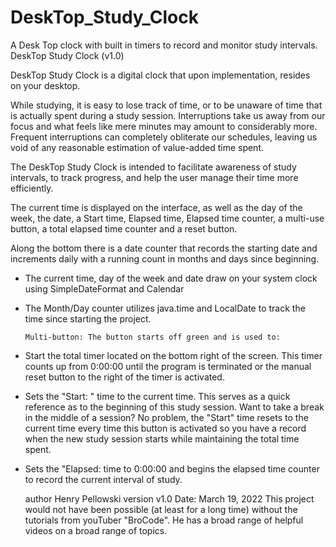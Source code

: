 # DeskTop_Study_Clock
A Desk Top clock with built in timers to record and monitor study intervals.
DeskTop Study Clock (v1.0)

DeskTop Study Clock is a digital clock that upon implementation, resides            
on your desktop.

 While studying, it is easy to lose track of time, or to be unaware of time
 that is actually spent during a study session. Interruptions take us away
 from our focus and what feels like mere minutes may amount to considerably
 more. Frequent interruptions can completely obliterate our schedules,
 leaving us void of any reasonable estimation of value-added time spent.

 The DeskTop Study Clock is intended to facilitate awareness of study
 intervals, to track progress, and help the user manage their time more
 efficiently.

 The current time is displayed on the interface, as well as the day of the
 week, the date, a Start time, Elapsed time, Elapsed time counter, a
 multi-use button, a total elapsed time counter and a reset button.

 Along the bottom there is a date counter that records the starting date and
 increments daily with a running count in months and days since beginning.

* The current time, day of the week and date draw on your system clock
using SimpleDateFormat and Calendar

* The Month/Day counter utilizes java.time and LocalDate to track the
time since starting the project.


      Multi-button: The button starts off green and is used to:

* Start the total timer located on the bottom right of the screen.
This timer counts up from 0:00:00 until the program is terminated or the
manual reset button to the right of the timer is activated.
* Sets the "Start: " time to the current time. This serves as a quick
reference as to the beginning of this study session. 
Want to take a break in the middle of a session? No problem, the "Start" time 
resets to the current time every time this button is activated so you have a record 
when the new study session starts while maintaining the total time spent. 
* Sets the "Elapsed: time to 0:00:00 and begins the elapsed time
counter to record the current interval of study.


  author    Henry Pellowski
  version   v1.0
  Date:  March 19, 2022
  This project would not have been possible (at least for a long time)
  without the tutorials from youTuber "BroCode". He has a broad range of
  helpful videos on a broad range of topics.
